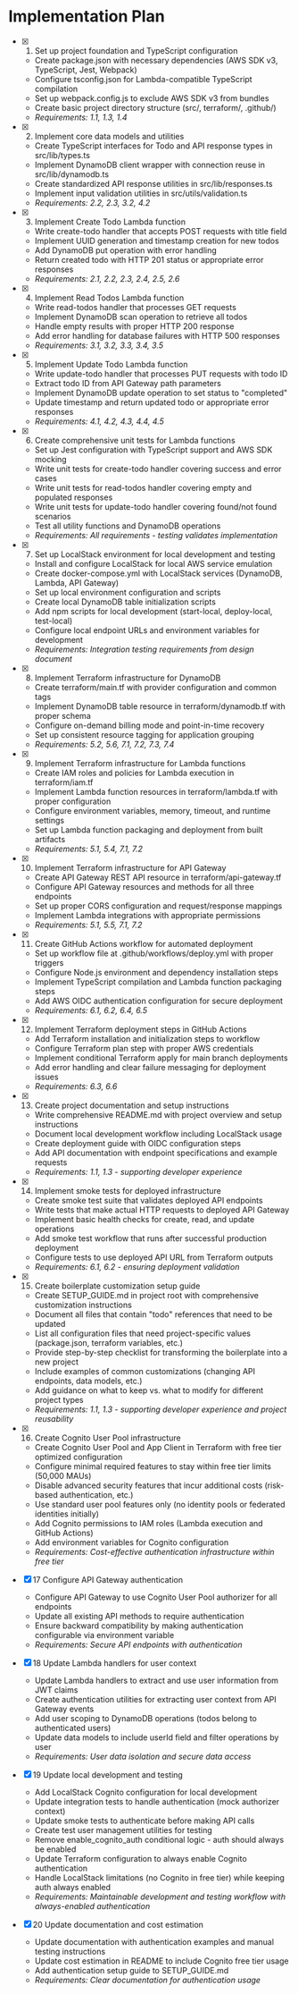 # Implementation Plan

- [x] 1. Set up project foundation and TypeScript configuration

  - Create package.json with necessary dependencies (AWS SDK v3, TypeScript, Jest, Webpack)
  - Configure tsconfig.json for Lambda-compatible TypeScript compilation
  - Set up webpack.config.js to exclude AWS SDK v3 from bundles
  - Create basic project directory structure (src/, terraform/, .github/)
  - _Requirements: 1.1, 1.3, 1.4_

- [x] 2. Implement core data models and utilities

  - Create TypeScript interfaces for Todo and API response types in src/lib/types.ts
  - Implement DynamoDB client wrapper with connection reuse in src/lib/dynamodb.ts
  - Create standardized API response utilities in src/lib/responses.ts
  - Implement input validation utilities in src/utils/validation.ts
  - _Requirements: 2.2, 2.3, 3.2, 4.2_

- [x] 3. Implement Create Todo Lambda function

  - Write create-todo handler that accepts POST requests with title field
  - Implement UUID generation and timestamp creation for new todos
  - Add DynamoDB put operation with error handling
  - Return created todo with HTTP 201 status or appropriate error responses
  - _Requirements: 2.1, 2.2, 2.3, 2.4, 2.5, 2.6_

- [x] 4. Implement Read Todos Lambda function

  - Write read-todos handler that processes GET requests
  - Implement DynamoDB scan operation to retrieve all todos
  - Handle empty results with proper HTTP 200 response
  - Add error handling for database failures with HTTP 500 responses
  - _Requirements: 3.1, 3.2, 3.3, 3.4, 3.5_

- [x] 5. Implement Update Todo Lambda function

  - Write update-todo handler that processes PUT requests with todo ID
  - Extract todo ID from API Gateway path parameters
  - Implement DynamoDB update operation to set status to "completed"
  - Update timestamp and return updated todo or appropriate error responses
  - _Requirements: 4.1, 4.2, 4.3, 4.4, 4.5_

- [x] 6. Create comprehensive unit tests for Lambda functions

  - Set up Jest configuration with TypeScript support and AWS SDK mocking
  - Write unit tests for create-todo handler covering success and error cases
  - Write unit tests for read-todos handler covering empty and populated responses
  - Write unit tests for update-todo handler covering found/not found scenarios
  - Test all utility functions and DynamoDB operations
  - _Requirements: All requirements - testing validates implementation_

- [x] 7. Set up LocalStack environment for local development and testing

  - Install and configure LocalStack for local AWS service emulation
  - Create docker-compose.yml with LocalStack services (DynamoDB, Lambda, API Gateway)
  - Set up local environment configuration and scripts
  - Create local DynamoDB table initialization scripts
  - Add npm scripts for local development (start-local, deploy-local, test-local)
  - Configure local endpoint URLs and environment variables for development
  - _Requirements: Integration testing requirements from design document_

- [x] 8. Implement Terraform infrastructure for DynamoDB

  - Create terraform/main.tf with provider configuration and common tags
  - Implement DynamoDB table resource in terraform/dynamodb.tf with proper schema
  - Configure on-demand billing mode and point-in-time recovery
  - Set up consistent resource tagging for application grouping
  - _Requirements: 5.2, 5.6, 7.1, 7.2, 7.3, 7.4_

- [x] 9. Implement Terraform infrastructure for Lambda functions

  - Create IAM roles and policies for Lambda execution in terraform/iam.tf
  - Implement Lambda function resources in terraform/lambda.tf with proper configuration
  - Configure environment variables, memory, timeout, and runtime settings
  - Set up Lambda function packaging and deployment from built artifacts
  - _Requirements: 5.1, 5.4, 7.1, 7.2_

- [x] 10. Implement Terraform infrastructure for API Gateway

  - Create API Gateway REST API resource in terraform/api-gateway.tf
  - Configure API Gateway resources and methods for all three endpoints
  - Set up proper CORS configuration and request/response mappings
  - Implement Lambda integrations with appropriate permissions
  - _Requirements: 5.1, 5.5, 7.1, 7.2_

- [x] 11. Create GitHub Actions workflow for automated deployment

  - Set up workflow file at .github/workflows/deploy.yml with proper triggers
  - Configure Node.js environment and dependency installation steps
  - Implement TypeScript compilation and Lambda function packaging steps
  - Add AWS OIDC authentication configuration for secure deployment
  - _Requirements: 6.1, 6.2, 6.4, 6.5_

- [x] 12. Implement Terraform deployment steps in GitHub Actions

  - Add Terraform installation and initialization steps to workflow
  - Configure Terraform plan step with proper AWS credentials
  - Implement conditional Terraform apply for main branch deployments
  - Add error handling and clear failure messaging for deployment issues
  - _Requirements: 6.3, 6.6_

- [x] 13. Create project documentation and setup instructions

  - Write comprehensive README.md with project overview and setup instructions
  - Document local development workflow including LocalStack usage
  - Create deployment guide with OIDC configuration steps
  - Add API documentation with endpoint specifications and example requests
  - _Requirements: 1.1, 1.3 - supporting developer experience_

- [x] 14. Implement smoke tests for deployed infrastructure

  - Create smoke test suite that validates deployed API endpoints
  - Write tests that make actual HTTP requests to deployed API Gateway
  - Implement basic health checks for create, read, and update operations
  - Add smoke test workflow that runs after successful production deployment
  - Configure tests to use deployed API URL from Terraform outputs
  - _Requirements: 6.1, 6.2 - ensuring deployment validation_

- [x] 15. Create boilerplate customization setup guide

  - Create SETUP_GUIDE.md in project root with comprehensive customization instructions
  - Document all files that contain "todo" references that need to be updated
  - List all configuration files that need project-specific values (package.json, terraform variables, etc.)
  - Provide step-by-step checklist for transforming the boilerplate into a new project
  - Include examples of common customizations (changing API endpoints, data models, etc.)
  - Add guidance on what to keep vs. what to modify for different project types
  - _Requirements: 1.1, 1.3 - supporting developer experience and project reusability_

- [x] 16. Create Cognito User Pool infrastructure

  - Create Cognito User Pool and App Client in Terraform with free tier optimized configuration
  - Configure minimal required features to stay within free tier limits (50,000 MAUs)
  - Disable advanced security features that incur additional costs (risk-based authentication, etc.)
  - Use standard user pool features only (no identity pools or federated identities initially)
  - Add Cognito permissions to IAM roles (Lambda execution and GitHub Actions)
  - Add environment variables for Cognito configuration
  - _Requirements: Cost-effective authentication infrastructure within free tier_

- [x] 17 Configure API Gateway authentication

  - Configure API Gateway to use Cognito User Pool authorizer for all endpoints
  - Update all existing API methods to require authentication
  - Ensure backward compatibility by making authentication configurable via environment variable
  - _Requirements: Secure API endpoints with authentication_

- [x] 18 Update Lambda handlers for user context

  - Update Lambda handlers to extract and use user information from JWT claims
  - Create authentication utilities for extracting user context from API Gateway events
  - Add user scoping to DynamoDB operations (todos belong to authenticated users)
  - Update data models to include userId field and filter operations by user
  - _Requirements: User data isolation and secure data access_

- [x] 19 Update local development and testing

  - Add LocalStack Cognito configuration for local development
  - Update integration tests to handle authentication (mock authorizer context)
  - Update smoke tests to authenticate before making API calls
  - Create test user management utilities for testing
  - Remove enable_cognito_auth conditional logic - auth should always be enabled
  - Update Terraform configuration to always enable Cognito authentication
  - Handle LocalStack limitations (no Cognito in free tier) while keeping auth always enabled
  - _Requirements: Maintainable development and testing workflow with always-enabled authentication_

- [x] 20 Update documentation and cost estimation

  - Update documentation with authentication examples and manual testing instructions
  - Update cost estimation in README to include Cognito free tier usage
  - Add authentication setup guide to SETUP_GUIDE.md
  - _Requirements: Clear documentation for authentication usage_
